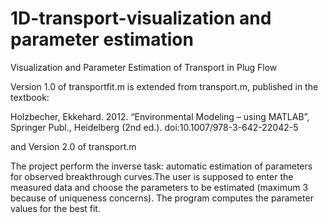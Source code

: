 # 1D-transport-visualization and parameter estimation
Visualization and Parameter Estimation of Transport in Plug Flow

Version 1.0 of transportfit.m is extended from transport.m, published in the textbook: 

Holzbecher, Ekkehard. 2012. “Environmental Modeling – using MATLAB”, Springer Publ., Heidelberg (2nd ed.). doi:10.1007/978-3-642-22042-5

and Version 2.0 of transport.m 

The project perform the inverse task: automatic estimation of parameters for observed breakthrough curves.The user is supposed to enter the measured data and choose the parameters to be estimated (maximum 3 because of uniqueness concerns). The program computes the parameter values for the best fit.   
